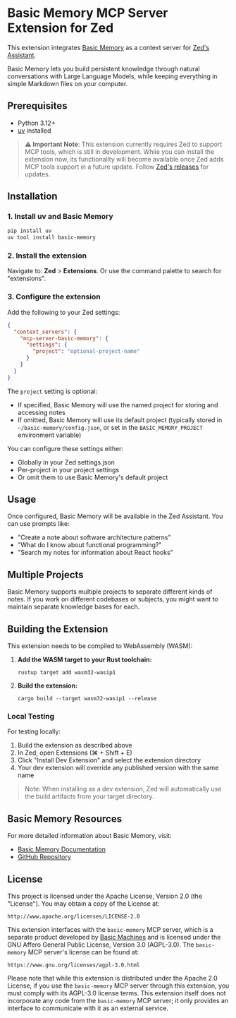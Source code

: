# Basic Memory MCP Server Extension for Zed

This extension integrates [Basic Memory](https://github.com/basicmachines-co/basic-memory) as a context server for [Zed's](https://zed.dev) [Assistant](https://zed.dev/docs/assistant/assistant).

Basic Memory lets you build persistent knowledge through natural conversations with Large Language Models, while keeping everything in simple Markdown files on your computer.

## Prerequisites

- Python 3.12+
- [uv](https://github.com/astral-sh/uv) installed

> **⚠️ Important Note**: This extension currently requires Zed to support MCP tools, which is still in development. While you can install the extension now, its functionality will become available once Zed adds MCP tools support in a future update. Follow [Zed's releases](https://github.com/zed-industries/zed/releases) for updates.

## Installation

### 1. Install uv and Basic Memory

```bash
pip install uv
uv tool install basic-memory
```

### 2. Install the extension

Navigate to: **Zed** > **Extensions**. Or use the command palette to search for "extensions".

### 3. Configure the extension

Add the following to your Zed settings:

```json
{
  "context_servers": {
    "mcp-server-basic-memory": {
      "settings": {
        "project": "optional-project-name"
      }
    }
  }
}
```

The `project` setting is optional:

- If specified, Basic Memory will use the named project for storing and accessing notes
- If omitted, Basic Memory will use its default project (typically stored in `~/basic-memory/config.json`, or set in the `BASIC_MEMORY_PROJECT` environment variable)

You can configure these settings either:

- Globally in your Zed settings.json
- Per-project in your project settings
- Or omit them to use Basic Memory's default project

## Usage

Once configured, Basic Memory will be available in the Zed Assistant. You can use prompts like:

- "Create a note about software architecture patterns"
- "What do I know about functional programming?"
- "Search my notes for information about React hooks"

## Multiple Projects

Basic Memory supports multiple projects to separate different kinds of notes. If you work on different codebases or subjects, you might want to maintain separate knowledge bases for each.

## Building the Extension

This extension needs to be compiled to WebAssembly (WASM):

1. **Add the WASM target to your Rust toolchain:**

   ```
   rustup target add wasm32-wasip1
   ```

2. **Build the extension:**

   ```
   cargo build --target wasm32-wasip1 --release
   ```

### Local Testing

For testing locally:

1. Build the extension as described above
2. In Zed, open Extensions (⌘ + Shift + E)
3. Click "Install Dev Extension" and select the extension directory
4. Your dev extension will override any published version with the same name

> Note: When installing as a dev extension, Zed will automatically use the build artifacts from your target directory.

## Basic Memory Resources

For more detailed information about Basic Memory, visit:

- [Basic Memory Documentation](https://memory.basicmachines.co/)
- [GitHub Repository](https://github.com/basicmachines-co/basic-memory)

## License

This project is licensed under the Apache License, Version 2.0 (the "License"). You may obtain a copy of the License at:

    http://www.apache.org/licenses/LICENSE-2.0

This extension interfaces with the `basic-memory` MCP server, which is a separate product developed by [Basic Machines](https://github.com/basicmachines-co) and is licensed under the GNU Affero General Public License, Version 3.0 (AGPL-3.0). The `basic-memory` MCP server's license can be found at:

    https://www.gnu.org/licenses/agpl-3.0.html

Please note that while this extension is distributed under the Apache 2.0 License, if you use the `basic-memory` MCP server through this extension, you must comply with its AGPL-3.0 license terms. This extension itself does not incorporate any code from the `basic-memory` MCP server; it only provides an interface to communicate with it as an external service.
